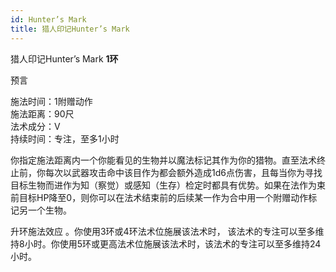 ```yaml
---
id: Hunter’s Mark
title: 猎人印记Hunter’s Mark
---
```

猎人印记Hunter’s Mark
**1环**

预言

施法时间：1附赠动作  
施法距离：90尺  
法术成分：V  
持续时间：专注，至多1小时  


你指定施法距离内一个你能看见的生物并以魔法标记其作为你的猎物。直至法术终止前，你每次以武器攻击命中该目作为都会额外造成1d6点伤害，且每当你为寻找目标生物而进作为知（察觉）或感知（生存）检定时都具有优势。如果在法作为束前目标HP降至0，则你可以在法术结束前的后续某一作为合中用一个附赠动作标记另一个生物。

升环施法效应
。你使用3环或4环法术位施展该法术时，
该法术的专注可以至多维持8小时。你使用5环或更高法术位施展该法术时，该法术的专注可以至多维持24小时。
